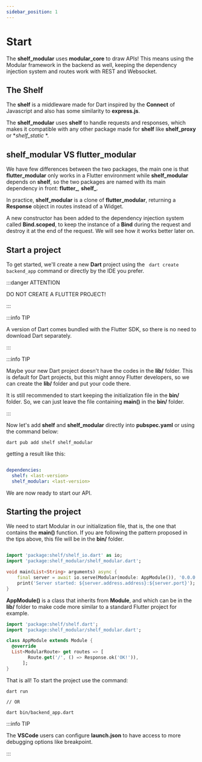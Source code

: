 ```yaml
---
sidebar_position: 1
---
```


# Start

The **shelf_modular** uses **modular_core** to draw APIs!
This means using the Modular framework in the backend as well, keeping the dependency injection system
and routes work with REST and Websocket.

## The Shelf

The **shelf** is a middleware made for Dart inspired by the **Connect** of Javascript and also has some
similarity to **express.js**. 

The **shelf_modular** uses **shelf** to handle requests and responses, which makes it compatible with any other package made for **shelf** like **shelf_proxy** or **shelf_static* *.


## **shelf_modular** VS **flutter_modular**

We have few differences between the two packages, the main one is that **flutter_modular** only works in a Flutter environment while **shelf_modular** depends on **shelf**, so the two packages are named
with its main dependency in front: **flutter_**, **shelf_**.

In practice, **shelf_modular** is a clone of **flutter_modular**, returning a **Response** object in routes
instead of a Widget.

A new constructor has been added to the dependency injection system called **Bind.scoped**, to keep the instance of a **Bind** during the request and destroy it at the end of the request. We will see how it works better later on.

## Start a project

To get started, we'll create a new **Dart** project using the ``` dart create backend_app``` command or directly
by the IDE you prefer.

:::danger ATTENTION

DO NOT CREATE A FLUTTER PROJECT!

:::

:::info TIP

A version of Dart comes bundled with the Flutter SDK, so there is no need to download Dart separately.

:::

:::info TIP

Maybe your new Dart project doesn't have the codes in the **lib/** folder.
This is default for Dart projects, but this might annoy Flutter developers, so we can create the **lib/** folder and put your code there.

It is still recommended to start keeping the initialization file in the **bin/** folder. So, we can just leave the file containing **main()** in the **bin/** folder.

:::

Now let's add **shelf** and **shelf_modular** directly into **pubspec.yaml** or using the command below:

```
dart pub add shelf shelf_modular
```

getting a result like this:

```yaml

dependencies:
  shelf: <last-version>
  shelf_modular: <last-version>

```

We are now ready to start our API.

## Starting the project

We need to start Modular in our initialization file, that is, the one that contains the **main()** function.
If you are following the pattern proposed in the tips above, this file will be in the **bin/** folder.

```dart title="bin/backend_app.dart"

import 'package:shelf/shelf_io.dart' as io;
import 'package:shelf_modular/shelf_modular.dart';

void main(List<String> arguments) async {
    final server = await io.serve(Modular(module: AppModule()), '0.0.0.0', 3000);
    print('Server started: ${server.address.address}:${server.port}');
}

```

**AppModule()** is a class that inherits from **Module**, and which can be in the **lib/** folder to make code
more similar to a standard Flutter project for example.

```dart title="lib/app_module.dart"
import 'package:shelf/shelf.dart';
import 'package:shelf_modular/shelf_modular.dart';

class AppModule extends Module {
  @override
  List<ModularRoute> get routes => [
        Route.get('/', () => Response.ok('OK!')),
      ];
}
```

That is all! To start the project use the command:

```
dart run

// OR

dart bin/backend_app.dart
```

:::info TIP

The **VSCode** users can configure **launch.json** to have access to more debugging options like breakpoint.

:::
